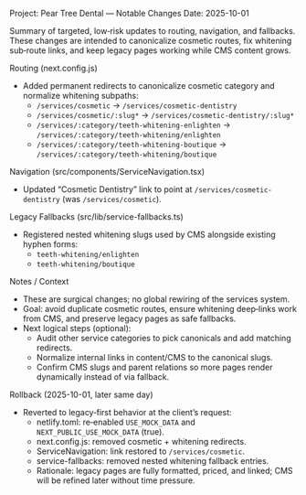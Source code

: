 Project: Pear Tree Dental — Notable Changes
Date: 2025-10-01

Summary of targeted, low‑risk updates to routing, navigation, and fallbacks. These changes are intended to canonicalize cosmetic routes, fix whitening sub‑route links, and keep legacy pages working while CMS content grows.

Routing (next.config.js)
- Added permanent redirects to canonicalize cosmetic category and normalize whitening subpaths:
  - `/services/cosmetic` → `/services/cosmetic-dentistry`
  - `/services/cosmetic/:slug*` → `/services/cosmetic-dentistry/:slug*`
  - `/services/:category/teeth-whitening-enlighten` → `/services/:category/teeth-whitening/enlighten`
  - `/services/:category/teeth-whitening-boutique` → `/services/:category/teeth-whitening/boutique`

Navigation (src/components/ServiceNavigation.tsx)
- Updated “Cosmetic Dentistry” link to point at `/services/cosmetic-dentistry` (was `/services/cosmetic`).

Legacy Fallbacks (src/lib/service-fallbacks.ts)
- Registered nested whitening slugs used by CMS alongside existing hyphen forms:
  - `teeth-whitening/enlighten`
  - `teeth-whitening/boutique`

Notes / Context
- These are surgical changes; no global rewiring of the services system.
- Goal: avoid duplicate cosmetic routes, ensure whitening deep‑links work from CMS, and preserve legacy pages as safe fallbacks.
- Next logical steps (optional):
  - Audit other service categories to pick canonicals and add matching redirects.
  - Normalize internal links in content/CMS to the canonical slugs.
  - Confirm CMS slugs and parent relations so more pages render dynamically instead of via fallback.

Rollback (2025-10-01, later same day)
- Reverted to legacy‑first behavior at the client’s request:
  - netlify.toml: re‑enabled `USE_MOCK_DATA` and `NEXT_PUBLIC_USE_MOCK_DATA` (true).
  - next.config.js: removed cosmetic + whitening redirects.
  - ServiceNavigation: link restored to `/services/cosmetic`.
  - service-fallbacks: removed nested whitening fallback entries.
  - Rationale: legacy pages are fully formatted, priced, and linked; CMS will be refined later without time pressure.
